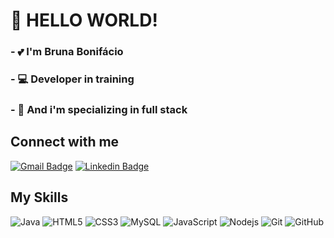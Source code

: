 
#  :cherry_blossom:	HELLO WORLD! 

### - :two_hearts: I'm Bruna Bonifácio
### - :computer: Developer in training
### - :dizzy: And i'm specializing in full stack


## Connect with me 

[![Gmail Badge](https://img.shields.io/badge/-Gmail-c14438?style=flat-square&logo=Gmail&logoColor=white&link=mailto:brubonifacio95@gmail.com)](mailto:brubonifacio95@gmail.com)
[![Linkedin Badge](https://img.shields.io/badge/-LinkedIn-blue?style=flat-square&logo=Linkedin&logoColor=white&link=https://www.linkedin.com/in/bruna-bonif%C3%A1cio-/)](https://www.linkedin.com/in/bruna-bonif%C3%A1cio-/)

## My Skills

![Java](https://img.shields.io/badge/-java-E34A86?style=flat-square&logo=java)
![HTML5](https://img.shields.io/badge/-HTML5-E34F26?style=flat-square&logo=html5&logoColor=white)
![CSS3](https://img.shields.io/badge/-CSS3-1572B6?style=flat-square&logo=css3)
![MySQL](https://img.shields.io/badge/-MySQL-5BB8FF?style=flat-square&logo=mysql)
![JavaScript](https://img.shields.io/badge/-JavaScript-black?style=flat-square&logo=javascript)
![Nodejs](https://img.shields.io/badge/-Nodejs-black?style=flat-square&logo=Node.js)
![Git](https://img.shields.io/badge/-Git-black?style=flat-square&logo=git)
![GitHub](https://img.shields.io/badge/-GitHub-181717?style=flat-square&logo=github)

